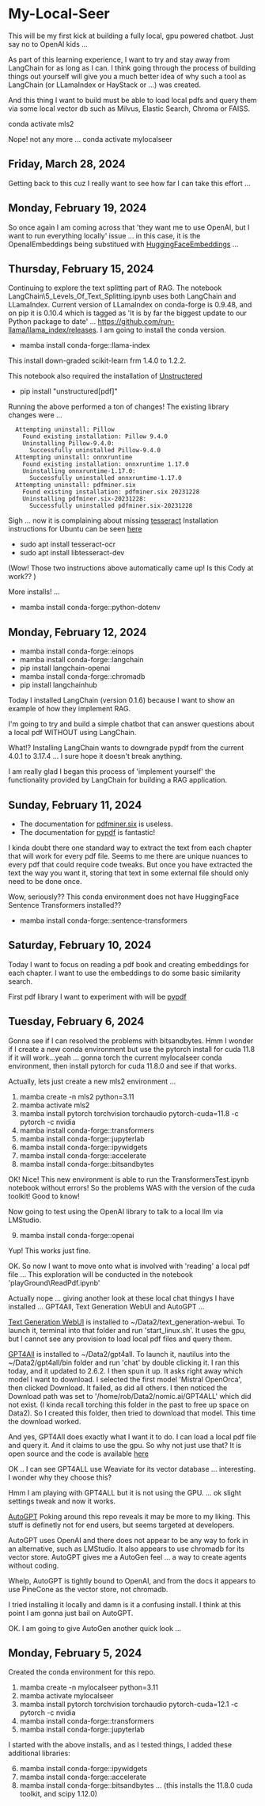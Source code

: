 # My-Local-Seer

This will be my first kick at building a fully local, gpu powered chatbot. Just say no to OpenAI kids ... 

As part of this learning experience, I want to try and stay away from LangChain for as long as I can. I think going through the process of building things out yourself will give you a much better idea of why such a tool as LangChain (or LLamaIndex or HayStack or ...) was created.

And this thing I want to build must be able to load local pdfs and query them via some local vector db such as Milvus, Elastic Search, Chroma or FAISS. 

conda activate mls2

Nope! not any more ... 
conda activate mylocalseer

## Friday, March 28, 2024

Getting back to this cuz I really want to see how far I can take this effort ...

## Monday, February 19, 2024

So once again I am coming across that 'they want me to use OpenAI, but I want to run everything locally' issue ... in this case, it is the OpenaIEmbeddings being substitued with [HuggingFaceEmbeddings](https://python.langchain.com/docs/integrations/text_embedding/huggingfacehub) ... 

## Thursday, February 15, 2024

Continuing to explore the text splitting part of RAG. The notebook LangChain\5_Levels_Of_Text_Splitting.ipynb uses both LangChain and LLamaIndex. Current version of LLamaIndex on conda-forge is 0.9.48, and on pip it is 0.10.4 which is tagged as 'It is by far the biggest update to our Python package to date' ... https://github.com/run-llama/llama_index/releases. I am going to install the conda version.

* mamba install conda-forge::llama-index

This install down-graded scikit-learn frm 1.4.0 to 1.2.2.

This notebook also required the installation of [Unstructered](https://unstructured-io.github.io/unstructured/)

* pip install "unstructured[pdf]"

Running the above performed a ton of changes! The existing library changes were ...

      Attempting uninstall: Pillow
        Found existing installation: Pillow 9.4.0
        Uninstalling Pillow-9.4.0:
          Successfully uninstalled Pillow-9.4.0
      Attempting uninstall: onnxruntime
        Found existing installation: onnxruntime 1.17.0
        Uninstalling onnxruntime-1.17.0:
          Successfully uninstalled onnxruntime-1.17.0
      Attempting uninstall: pdfminer.six
        Found existing installation: pdfminer.six 20231228
        Uninstalling pdfminer.six-20231228:
          Successfully uninstalled pdfminer.six-20231228

Sigh ... now it is complaining about missing [tesseract](https://github.com/tesseract-ocr/tessdoc) Installation instructions for Ubuntu can be seen [here](https://tesseract-ocr.github.io/tessdoc/Installation.html)

* sudo apt install tesseract-ocr
* sudo apt install libtesseract-dev

(Wow! Those two instructions above automatically came up! Is this Cody at work?? )

More installs! ...

* mamba install conda-forge::python-dotenv



## Monday, February 12, 2024

* mamba install conda-forge::einops
* mamba install conda-forge::langchain
* pip install langchain-openai
* mamba install conda-forge::chromadb
* pip install langchainhub

Today I installed LangChain (version 0.1.6) because I want to show an example of how they implement RAG. 

I'm going to try and build a simple chatbot that can answer questions about a local pdf WITHOUT using LangChain.

What!? Installing LangChain wants to downgrade pypdf from the current 4.0.1 to 3.17.4 ... I sure hope it doesn't break anything.

I am really glad I began this process of 'implement yourself' the functionality provided by LangChain for building a RAG application.

## Sunday, February 11, 2024

* The documentation for [pdfminer.six](https://pdfminersix.readthedocs.io/en/latest/index.html) is useless. 
* The documentation for [pypdf](https://pypdf.readthedocs.io/en/stable/index.html) is fantastic!

I kinda doubt there one standard way to extract the text from each chapter that will work for every pdf file. Seems to me there are unique nuances to every pdf that could require code tweaks. But once you have extracted the text the way you want it, storing that text in some external file should only need to be done once. 

Wow, seriously?? This conda environment does not have HuggingFace Sentence Transformers installed??

* mamba install conda-forge::sentence-transformers

## Saturday, February 10, 2024

Today I want to focus on reading a pdf book and creating embeddings for each chapter. I want to use the embeddings to do some basic similarity search.

First pdf library I want to experiment with will be [pypdf](https://pypdf.readthedocs.io/en/latest/)

## Tuesday, February 6, 2024

Gonna see if I can resolved the problems with bitsandbytes. Hmm I wonder if I  create a new conda environment but use the pytorch install for cuda 11.8 if it will work...yeah ... gonna torch the current mylocalseer conda environment, then install pytorch for cuda 11.8.0 and see if that works.

Actually, lets just create a new mls2 environment ... 

 1) mamba create -n mls2 python=3.11
 2) mamba activate mls2
 3) mamba install pytorch torchvision torchaudio pytorch-cuda=11.8 -c pytorch -c nvidia
 4) mamba install conda-forge::transformers
 5) mamba install conda-forge::jupyterlab
 6) mamba install conda-forge::ipywidgets
 7) mamba install conda-forge::accelerate
 8) mamba install conda-forge::bitsandbytes 

 OK! Nice! This new environment is able to run the TransformersTest.ipynb notebook without errors! So the problems WAS with the version of the cuda toolkit! Good to know!

Now going to test using the OpenAI library to talk to a local llm via LMStudio.

  9) mamba install conda-forge::openai

Yup! This works just fine. 

OK. So now I want to move onto what is involved with 'reading' a local pdf file ... This exploration will be conducted in the notebook 'playGround\ReadPdf.ipynb'

Actually nope ... giving another look at these local chat thingys I have installed ... GPT4All, Text Generation WebUI and AutoGPT ... 

[Text Generation WebUI](https://github.com/oobabooga/text-generation-webui) is installed to ~/Data2/text_generation-webui. To launch it, terminal into that folder and run 'start_linux.sh'. It uses the gpu, but I cannot see any provision to load local pdf files and query them.

[GPT4All](https://gpt4all.io/index.html) is installed to ~/Data2/gpt4all. To launch it, nautilus into the ~/Data2/gpt4all/bin folder and run 'chat' by double clicking it. I ran this today, and it updated to 2.6.2. I then spun it up. It asks right away which model I want to download. I selected the first model 'Mistral OpenOrca', then clicked Download. It failed, as did all others. I then noticed the Download path was set to '/home/rob/Data2/nomic.ai/GPT4ALL' which did not exist. (I kinda recall torching this folder in the past to free up space on Data2). So I created this folder, then tried to download that model. This time the download worked. 

And yes, GPT4All does exactly what I want it to do. I can load a local pdf file and query it. And it claims to use the gpu. So why not just use that? It is open source and the code is available [here](https://github.com/nomic-ai/gpt4all)

OK .. I can see GPT4ALL use Weaviate for its vector database ... interesting. I wonder why they choose this?

Hmm I am playing with GPT4ALL but it is not using the GPU. ... ok slight settings tweak and now it works. 

[AutoGPT](https://github.com/Significant-Gravitas/AutoGPT) Poking around this repo reveals it may be more to my liking. This stuff is definetly not for end users, but seems targeted at developers.

AutoGPT uses OpenAI and there does not appear to be any way to fork in an alternative, such as LMStudio. It also appears to use chromadb for its vector store. AutoGPT gives me a AutoGen feel ... a way to create agents without coding.

Whelp, AutoGPT is tightly bound to OpenAI, and from the docs it appears to use PineCone as the vector store, not chromadb.

I tried installing it locally and damn is it a confusing install. I think at this point I am gonna just bail on AutoGPT.

OK. I am going to give AutoGen another quick look ...



## Monday, February 5, 2024

Created the conda environment for this repo.

 1) mamba create -n mylocalseer python=3.11
 2) mamba activate mylocalseer
 3) mamba install pytorch torchvision torchaudio pytorch-cuda=12.1 -c pytorch -c nvidia
 4) mamba install conda-forge::transformers
 5) mamba install conda-forge::jupyterlab

I started with the above installs, and as I tested things, I added these additional libraries:

 6) mamba install conda-forge::ipywidgets
 7) mamba install conda-forge::accelerate
 8) mamba install conda-forge::bitsandbytes   ... (this installs the 11.8.0 cuda toolkit, and scipy 1.12.0)

 

